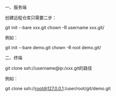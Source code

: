 
一、服务端

创建远程仓库只需要二步：

git init --bare xxx.git
chown -R username xxx.git/

例如：

git init --bare demo.git
chown -R root demo.git/

二、终端

git clone ssh://username@ip:/xxx.git的路径

例如：

git clone ssh://root@127.0.0.1:/user/root/git/demo.git
